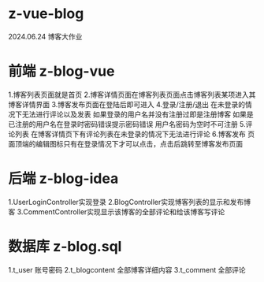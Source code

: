 # z-vue-blog
2024.06.24 博客大作业

# 前端 z-blog-vue
  1.博客列表页面就是首页
  2.博客详情页面在博客列表页面点击博客列表某项进入其博客详情界面
  3.博客发布页面在登陆后即可进入
  4.登录/注册/退出
    在未登录的情况下无法进行评论以及发表 
    如果登录的用户名并没有注册过即是注册博客
    如果是已注册的用户名在登录时密码错误提示密码错误
    用户名密码为空时不可注册
  5.评论列表
    在博客详情页下有评论列表在未登录的情况下无法进行评论
  6.博客发布
    页面顶端的编辑图标只有在登录情况下才可以点击，点击后跳转至博客发布页面
# 后端 z-blog-idea
  1.UserLoginController实现登录
  2.BlogController实现博客列表的显示和发布博客
  3.CommentController实现显示该博客的全部评论和给该博客写评论
# 数据库 z-blog.sql
  1.t_user 账号密码
  2.t_blogcontent 全部博客详细内容
  3.t_comment 全部评论
  
    
